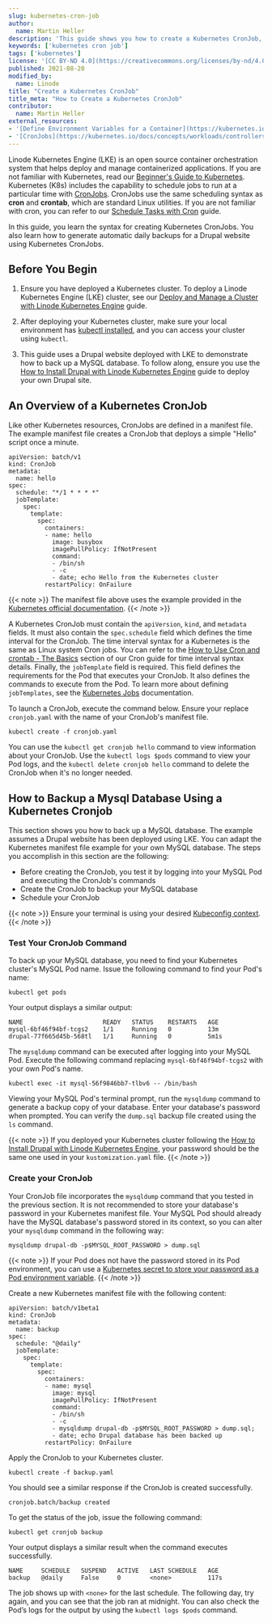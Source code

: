 ```yaml
---
slug: kubernetes-cron-job
author:
  name: Martin Heller
description: 'This guide shows you how to create a Kubernetes CronJob, which you can use to automate and schedule various types of tasks on your Kubernetes clusters.'
keywords: ['kubernetes cron job']
tags: ['kubernetes']
license: '[CC BY-ND 4.0](https://creativecommons.org/licenses/by-nd/4.0)'
published: 2021-08-20
modified_by:
  name: Linode
title: "Create a Kubernetes CronJob"
title_meta: "How to Create a Kubernetes CronJob"
contributor:
  name: Martin Heller
external_resources:
- '[Define Environment Variables for a Container](https://kubernetes.io/docs/tasks/inject-data-application/define-environment-variable-container/)'
- '[CronJobs](https://kubernetes.io/docs/concepts/workloads/controllers/cron-jobs/)'
---
```


Linode Kubernetes Engine (LKE) is an open source container orchestration system that helps deploy and manage containerized applications. If you are not familiar with Kubernetes, read our [Beginner's Guide to Kubernetes](/docs/guides/beginners-guide-to-kubernetes-part-1-introduction/). Kubernetes (K8s) includes the capability to schedule jobs to run at a particular time with [CronJobs](https://kubernetes.io/docs/concepts/workloads/controllers/cron-jobs/). CronJobs use the same scheduling syntax as **cron** and **crontab**, which are standard Linux utilities. If you are not familiar with cron, you can refer to our [Schedule Tasks with Cron](/docs/guides/schedule-tasks-with-cron/) guide.

In this guide, you learn the syntax for creating Kubernetes CronJobs. You also learn how to generate automatic daily backups for a Drupal website using Kubernetes CronJobs.

## Before You Begin

1. Ensure you have deployed a Kubernetes cluster. To deploy a Linode Kubernetes Engine (LKE) cluster, see our [Deploy and Manage a Cluster with Linode Kubernetes Engine](/docs/products/compute/kubernetes/) guide.

1. After deploying your Kubernetes cluster, make sure your local environment has [kubectl installed](/docs/products/compute/kubernetes/guides/kubectl/), and you can access your cluster using `kubectl`.

1. This guide uses a Drupal website deployed with LKE to demonstrate how to back up a MySQL database. To follow along, ensure you use the [How to Install Drupal with Linode Kubernetes Engine](/docs/guides/how-to-install-drupal-with-linode-kubernetes-engine/) guide to deploy your own Drupal site.

## An Overview of a Kubernetes CronJob

Like other Kubernetes resources, CronJobs are defined in a manifest file. The example manifest file creates a CronJob that deploys a simple "Hello" script once a minute.

```file {title="cronjob.yaml" lang=yaml}
apiVersion: batch/v1
kind: CronJob
metadata:
  name: hello
spec:
  schedule: "*/1 * * * *"
  jobTemplate:
    spec:
      template:
        spec:
          containers:
          - name: hello
            image: busybox
            imagePullPolicy: IfNotPresent
            command:
            - /bin/sh
            - -c
            - date; echo Hello from the Kubernetes cluster
          restartPolicy: OnFailure
```

{{< note >}}
The manifest file above uses the example provided in the [Kubernetes official documentation](https://kubernetes.io/docs/concepts/workloads/controllers/cron-jobs/#example).
{{< /note >}}

A Kubernetes CronJob must contain the `apiVersion`, `kind`, and `metadata` fields. It must also contain the `spec.schedule` field which defines the time interval for the CronJob. The time interval syntax for a Kubernetes is the same as Linux system Cron jobs. You can refer to the [How to Use Cron and crontab - The Basics](/docs/guides/schedule-tasks-with-cron/#how-to-use-cron-and-crontab---the-basics) section of our Cron guide for time interval syntax details. Finally, the `jobTemplate` field is required. This field defines the requirements for the Pod that executes your CronJob. It also defines the commands to execute from the Pod. To learn more about defining `jobTemplates`, see the [Kubernetes Jobs](https://kubernetes.io/docs/concepts/workloads/controllers/job/) documentation.

To launch a CronJob, execute the command below. Ensure your replace `cronjob.yaml` with the name of your CronJob's manifest file.

```command
kubectl create -f cronjob.yaml
```

You can use the `kubectl get cronjob hello` command to view information about your CronJob. Use the `kubectl logs $pods` command to view your Pod logs, and the `kubectl delete cronjob hello` command to delete the CronJob when it's no longer needed.

## How to Backup a Mysql Database Using a Kubernetes Cronjob

This section shows you how to back up a MySQL database. The example assumes a Drupal website has been deployed using LKE. You can adapt the Kubernetes manifest file example for your own MySQL database. The steps you accomplish in this section are the following:

- Before creating the CronJob, you test it by logging into your MySQL Pod and executing the CronJob's commands
- Create the CronJob to backup your MySQL database
- Schedule your CronJob

{{< note >}}
Ensure your terminal is using your desired [Kubeconfig context](/docs/products/compute/kubernetes/guides/kubectl/#persist-the-kubeconfig-context).
{{< /note >}}

### Test Your CronJob Command

To back up your MySQL database, you need to find your Kubernetes cluster's MySQL Pod name. Issue the following command to find your Pod's name:

```command
kubectl get pods
```

Your output displays a similar output:

```output
NAME                      READY   STATUS    RESTARTS   AGE
mysql-6bf46f94bf-tcgs2    1/1     Running   0          13m
drupal-77f665d45b-568tl   1/1     Running   0          5m1s
```

The `mysqldump` command can be executed after logging into your MySQL Pod. Execute the following command replacing `mysql-6bf46f94bf-tcgs2` with your own Pod's name.

```command
kubectl exec -it mysql-56f9846bb7-tlbv6 -- /bin/bash
```

Viewing your MySQL Pod's terminal prompt, run the `mysqldump` command to generate a backup copy of your database. Enter your database's password when prompted. You can verify the `dump.sql` backup file created using the `ls` command.

{{< note >}}
If you deployed your Kubernetes cluster following the [How to Install Drupal with Linode Kubernetes Engine](/docs/guides/how-to-install-drupal-with-linode-kubernetes-engine/), your password should be the same one used in your `kustomization.yaml` file.
{{< /note >}}

### Create your CronJob

Your CronJob file incorporates the `mysqldump` command that you tested in the previous section. It is not recommended to store your database's password in your Kubernetes manifest file. Your MySQL Pod should already have the MySQL database's password stored in its context, so you can alter your `mysqldump` command in the following way:

```command
mysqldump drupal-db -p$MYSQL_ROOT_PASSWORD > dump.sql
```

{{< note >}}
If your Pod does not have the password stored in its Pod environment, you can use a [Kubernetes secret to store your password as a Pod environment variable](https://kubernetes.io/docs/tasks/inject-data-application/define-environment-variable-container/).
{{< /note >}}

Create a new Kubernetes manifest file with the following content:

```file {title="backup.yaml" lang=yaml}
apiVersion: batch/v1beta1
kind: CronJob
metadata:
  name: backup
spec:
  schedule: "@daily"
  jobTemplate:
    spec:
      template:
        spec:
          containers:
          - name: mysql
            image: mysql
            imagePullPolicy: IfNotPresent
            command:
            - /bin/sh
            - -c
            - mysqldump drupal-db -p$MYSQL_ROOT_PASSWORD > dump.sql;
            - date; echo Drupal database has been backed up
          restartPolicy: OnFailure
```

Apply the CronJob to your Kubernetes cluster.

```command
kubectl create -f backup.yaml
```

You should see a similar response if the CronJob is created successfully.

```output
cronjob.batch/backup created
```

To get the status of the job, issue the following command:

```command
kubectl get cronjob backup
```

Your output displays a similar result when the command executes successfully.

```output
NAME     SCHEDULE   SUSPEND   ACTIVE   LAST SCHEDULE   AGE
backup   @daily     False     0        <none>          117s
```

The job shows up with `<none>` for the last schedule. The following day, try again, and you can see that the job ran at midnight. You can also check the Pod’s logs for the output by using the `kubectl logs $pods` command.